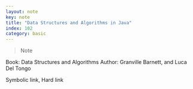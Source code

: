 ```yaml
---
layout: note
key: note
title: "Data Structures and Algorithms in Java"
index: 102
category: basic
---
```


> Note

Book: Data Structures and Algorithms
Author: Granville Barnett, and Luca Del Tongo

Symbolic link, Hard link
